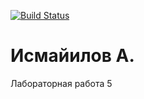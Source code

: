 [![Build Status](https://app.travis-ci.com/KhotAbuch/lab06.svg?token=XEpXNMPYzMj8jR8qBnpV)](https://app.travis-ci.com/KhotAbuch/lab06)
# Исмайилов А.
Лабораторная работа 5
